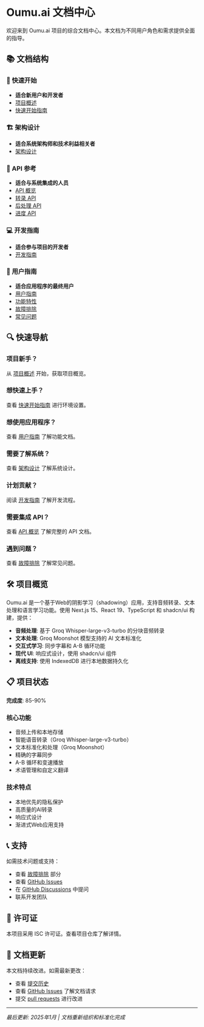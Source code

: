 # Oumu.ai 文档中心

欢迎来到 Oumu.ai 项目的综合文档中心。本文档为不同用户角色和需求提供全面的指导。

## 📚 文档结构

### 🚀 快速开始
- **适合新用户和开发者**
- [项目概述](OVERVIEW.md)
- [快速开始指南](GETTING_STARTED.md)

### 🏗️ 架构设计
- **适合系统架构师和技术利益相关者**
- [架构设计](ARCHITECTURE.md)

### 🔌 API 参考
- **适合与系统集成的人员**
- [API 概览](API/README.md)
- [转录 API](API/TRANSCRIBE.md)
- [后处理 API](API/POSTPROCESS.md)
- [进度 API](API/PROGRESS.md)

### 💻 开发指南
- **适合参与项目的开发者**
- [开发指南](DEVELOPMENT/README.md)

### 👥 用户指南
- **适合应用程序的最终用户**
- [用户指南](USER_GUIDE/README.md)
- [功能特性](USER_GUIDE/FEATURES.md)
- [故障排除](USER_GUIDE/TROUBLESHOOTING.md)
- [常见问题](USER_GUIDE/FAQ.md)

## 🔍 快速导航

### 项目新手？
从 [项目概述](OVERVIEW.md) 开始，获取项目概览。

### 想快速上手？
查看 [快速开始指南](GETTING_STARTED.md) 进行环境设置。

### 想使用应用程序？
查看 [用户指南](USER_GUIDE/README.md) 了解功能文档。

### 需要了解系统？
查看 [架构设计](ARCHITECTURE.md) 了解系统设计。

### 计划贡献？
阅读 [开发指南](DEVELOPMENT/README.md) 了解开发流程。

### 需要集成 API？
查看 [API 概览](API/README.md) 了解完整的 API 文档。

### 遇到问题？
查看 [故障排除](USER_GUIDE/TROUBLESHOOTING.md) 了解常见问题。

## 🛠️ 项目概览

Oumu.ai 是一个基于Web的阴影学习（shadowing）应用，支持音频转录、文本处理和语言学习功能。使用 Next.js 15、React 19、TypeScript 和 shadcn/ui 构建，提供：

- **音频处理**: 基于 Groq Whisper-large-v3-turbo 的分块音频转录
- **文本处理**: Groq Moonshot 模型支持的 AI 文本标准化
- **交互式学习**: 同步字幕和 A-B 循环功能
- **现代 UI**: 响应式设计，使用 shadcn/ui 组件
- **离线支持**: 使用 IndexedDB 进行本地数据持久化

## 📋 项目状态

**完成度**: 85-90%

### 核心功能
- 音频上传和本地存储
- 智能语音转录（Groq Whisper-large-v3-turbo）
- 文本标准化和处理（Groq Moonshot）
- 精确的字幕同步
- A-B 循环和变速播放
- 术语管理和自定义翻译

### 技术特点
- 本地优先的隐私保护
- 高质量的AI转录
- 响应式设计
- 渐进式Web应用支持

## 📞 支持

如需技术问题或支持：
- 查看 [故障排除](USER_GUIDE/TROUBLESHOOTING.md) 部分
- 查看 [GitHub Issues](https://github.com/yourusername/oumu.ai/issues)
- 在 [GitHub Discussions](https://github.com/yourusername/oumu.ai/discussions) 中提问
- 联系开发团队

## 📄 许可证

本项目采用 ISC 许可证。查看项目仓库了解详情。

## 🔄 文档更新

本文档持续改进。如需最新更改：
- 查看 [提交历史](https://github.com/yourusername/oumu.ai/commits/main/docs)
- 查看 [GitHub Issues](https://github.com/yourusername/oumu.ai/issues) 了解文档请求
- 提交 [pull requests](https://github.com/yourusername/oumu.ai/pulls) 进行改进

---

*最后更新: 2025年1月 | 文档重新组织和标准化完成*